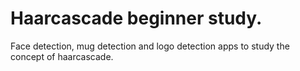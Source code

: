 # Haarcascade beginner study.


Face detection, mug detection and logo detection apps to study the concept of haarcascade.